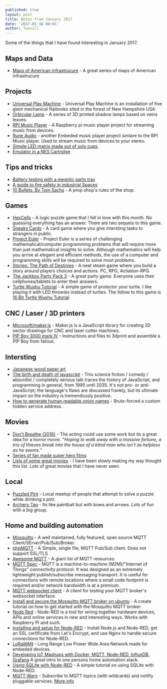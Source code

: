```yaml
---
published: true
layout: post
title: Notes from January 2017
date: '2017-01-16 00:01'
author: funvill
---
```


Some of the things that I have found interesting in January 2017.

## Maps and Data

- [Maps of American infrastrucure](https://www.washingtonpost.com/graphics/national/maps-of-american-infrastrucure/) - A great series of maps of American infrastrucure

## Projects
 
- [Universal Play Machine](http://www.themobilestudio.co.uk/project/universal-play-machine/) - Universal Play Machine is an installation of five giant mechanical flipbooks sited in the forest of New Hampshire USA. 
- [Orbicular Lamp](http://n-e-r-v-o-u-s.com/shop/generativeProduct.php?code=137) - A series of 3D printed shadow lamps based on veins leaves.
- [RPI Music Player](http://www.rpimusicplayer.com/) - A Raspberry pi music player project for streaming music from devices.
- [Rune Audio](http://www.runeaudio.com/features/) - another Embeded music player project simlare to the RPI Music player. Used to stream music from devices to your stereo.
- [Simple LED matrix made out of solo cups](https://www.instagram.com/p/BKsnl29DW3A/). 
- [Emulator in a NES Cartridge](https://howchoo.com/g/mti0oge5nzk/pi-cart-a-raspberry-pi-retro-gaming-rig-in-an-nes-cartridge)
 
## Tips and tricks
 
- [Battery testing with a megntic parts tray](http://www.instructables.com/id/Battery-Testing-Helper-Magnetic-Parts-Tray/)
- [A guide to fire safety in industrial Spaces](https://medium.com/@guicavalcanti/a-guide-to-fire-safety-in-industrial-spaces-e08b122826dd#.iueozwem4)
- [10 Bullets. By Tom Sachs](https://www.youtube.com/watch?v=49p1JVLHUos) - A prop shop's rules of the shop. 

## Games

- [HexCells](http://store.steampowered.com/app/265890/) - A logic puzzle game that I fell in love with this month. No guessing everything has an answer. There are two sequels to this game. 
- [Sneaky Cards](https://sneakycards.com/play/) - A card game where you give intersting tasks to strangers in public.
- [Project Euler](https://projecteuler.net/) - Project Euler is a series of challenging mathematical/computer programming problems that will require more than just mathematical insights to solve. Although mathematics will help you arrive at elegant and efficient methods, the use of a computer and programming skills will be required to solve most problems.
- [Stories: The Path of Destinies](http://store.steampowered.com/app/439190/) - A neat steam game where you build a story around players choices and actions. PC, RPG, Actiation-RPG.
- [The Jackbox Party Pack 3](http://store.steampowered.com/app/434170/) - A great party game. Everyone uses their cellphones/tablets to enter their answers. 
- [Turtle Wushu Tutorial](https://www.youtube.com/watch?v=rGRyMkejMxE) - A simple game of protector your turtle. I like playing it with LED throwies instead of turtles. The follow to this game is [16 Bit Turtle Wushu Tutorial](https://www.youtube.com/watch?v=2LKstSde1s8)

## CNC / Laser / 3D printers

- [Microsoft/maker.js](https://github.com/Microsoft/maker.js) - Maker.js is a JavaScript library for creating 2D vector drawings for CNC and laser cutter machines.
- [PIP Boy 3000 mark IV](http://ytec3d.com/pip-boy-3000-mark-iv-assembly/) - Instructions and files to 3dprint and assemble a PIP Boy from fallout.

##  Intersting 

- [Japanese wood paper art](https://www.youtube.com/watch?v=TxvOMHoLRBY) 
- [The birth and death of javascript](https://www.destroyallsoftware.com/talks/the-birth-and-death-of-javascript) - This science fiction / comedy / absurdist / completely serious talk traces the history of JavaScript, and programming in general, from 1995 until 2035. It's not pro- or anti-JavaScript; the language's flaws are discussed frankly, but its ultimate impact on the industry is tremendously positive.
- [How to generate human readable onion names](https://timtaubert.de/blog/2014/11/using-the-webcrypto-api-to-generate-onion-names-for-tor-hidden-services/) - Brute-forced a custom hidden service address. 

## Movies 

- [Don't Breathe (2016)](http://www.imdb.com/title/tt4160708/) - The acting could use some work but its a great idea for a horror movie. "*Hoping to walk away with a massive fortune, a trio of thieves break into the house of a blind man who isn't as helpless as he seems.*"
- [Series of fan made super hero films](https://imgur.com/gallery/Tbf55) 
- [Lists of some great movies](https://imgur.com/gallery/Ojgeq) - I have been slowly making my way thought this list. Lots of great movies that I have never seen. 

## Local 

- [Puzzled Pint](http://www.puzzledpint.com/) - Local meetup of people that attempt to solve a puzzle while drinking a pint.
- [Archery Tag](http://6packbeach.com/archery-tag/archery-tag-info/) - Its like paintball but with bows and arrows. Lots of fun with a big group. 

## Home and building automation 

- [Mosquitto](https://mosquitto.org/) - A well maintained, fully featured, open source MQTT Client/SErver/Pub/Sub/Broker. 
- [phpMQTT](https://github.com/bluerhinos/phpMQTT) - A Simple, single file, MQTT Pub/Sub client. Does not support SSL/TLS 
- [Awesome MQTT](https://github.com/hobbyquaker/awesome-mqtt) - A giant list of MQTT resources. 
- [MQTT Spec](http://mqtt.org/) - MQTT is a machine-to-machine (M2M)/"Internet of Things" connectivity protocol. It was designed as an extremely lightweight publish/subscribe messaging transport. It is useful for connections with remote locations where a small code footprint is required and/or network bandwidth is at a premium.
- [MQTT websocket client](http://www.hivemq.com/demos/websocket-client/) - A client for testing your MQTT broker's websocket interface. 
- [Install and secure the Mosquitto MQTT broker on ubuntu](https://www.digitalocean.com/community/tutorials/how-to-install-and-secure-the-mosquitto-mqtt-messaging-broker-on-ubuntu-16-04) - A create tutorial on how to get started with the Mosquitto MQTT broker.
- [Node Red](https://nodered.org/) - Node-RED is a tool for wiring together hardware devices, APIs and online services in new and interesting ways. Works with Raspberry PI and such. 
- [Installing and setup for Node-RED](https://www.digitalocean.com/community/tutorials/how-to-connect-your-internet-of-things-with-node-red-on-ubuntu-16-04) - Install Node.js and Node-RED, get an SSL certificate from Let's Encrypt, and use Nginx to handle secure connections for Node-RED.
- [LoRaWAN](https://www.lora-alliance.org/For-Developers/LoRaWANDevelopers) - Long Range Low Power Wide Area Network made for embeded devices. 
- [Developing IoT Mashups with Docker, MQTT, Node-RED, InfluxDB, Grafana](http://air.imag.fr/index.php/Developing_IoT_Mashups_with_Docker,_MQTT,_Node-RED,_InfluxDB,_Grafana) A great intro to one persons home automation stack. 
- [Using SQLite with Node-RED](http://developers.sensetecnic.com/article/using-sqlite-with-fred/) - A simple tutorial on using SQLite with Node-RED. 
- [MQTT Warn](https://github.com/jpmens/mqttwarn) - Subscribe to MQTT topics (with wildcards) and notifiy pluggable services. [More info](http://jpmens.net/2014/02/17/introducing-mqttwarn-a-pluggable-mqtt-notifier/)
